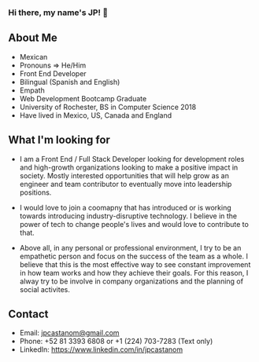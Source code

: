### Hi there, my name's JP! 👋

## About Me

- Mexican 
- Pronouns => He/Him
- Front End Developer
- Bilingual (Spanish and English)
- Empath
- Web Development Bootcamp Graduate
- University of Rochester, BS in Computer Science 2018
- Have lived in Mexico, US, Canada and England

## What I'm looking for

- I am a Front End / Full Stack Developer looking for development roles and high-growth 
organizations looking to make a positive impact in society. Mostly interested opportunities 
that will help grow as an engineer and team contributor to eventually move into leadership positions.

- I would love to join a coomapny that has introduced or is working towards introducing
industry-disruptive technology. I believe in the power of tech to change people's lives and would love 
to contribute to that.
 
- Above all, in any personal or professional environment, I try to be an empathetic person and focus on 
the success of the team as a whole. I believe that this is the most effective way to see constant improvement 
in how team works and how they achieve their goals. For this reason, I alway try to be involve in company 
organizations and the planning of social activites.   

## Contact

- Email: jpcastanom@gmail.com
- Phone: +52 81 3393 6808 or +1 (224) 703-7283 (Text only)
- LinkedIn: https://www.linkedin.com/in/jpcastanom
